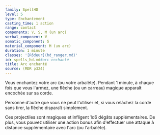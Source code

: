 ```yaml
---
family: SpellHD
level: 5
type: Enchantement
casting_time: 1 action
range: contact
components: V, S, M (un arc)
verbal_component: V
somatic_component: S
material_component: M (un arc)
duration: 1 minute
classes: '[Rôdeur](hd_ranger.md)'
id: spells_hd.md#arc-enchanté
title: Arc enchanté
source: (MDR p324)
---
```


Vous enchantez votre arc (ou votre arbalète). Pendant 1 minute, à chaque fois que vous l'armez, une flèche (ou un carreau) magique apparaît encochée sur sa corde.

Personne d'autre que vous ne peut l'utiliser et, si vous relâchez la corde sans tirer, la flèche disparaît simplement.

Ces projectiles sont magiques et infligent 1d6 dégâts supplémentaires. De plus, vous pouvez utiliser une action bonus afin d'effectuer une attaque à distance supplémentaire avec l'arc (ou l'arbalète).

